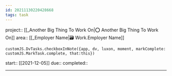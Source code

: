 ```yaml
---
id: 20211130220428668
tags: task
---
```

project:: [[_Another Big Thing To Work On|⭕️ Another Big Thing To Work On]]
area:: [[_Employer Name|🗃 Work.Employer Name]]
```dataviewjs
customJS.DvTasks.checkboxInNote({app, dv, luxon, moment, markComplete: customJS.MarkTask.complete, that:this})
```

start:: [[2021-12-05]]
due:: 
completed:: 

---

